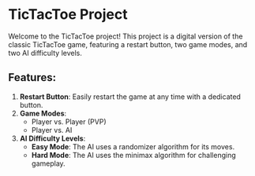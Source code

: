# TicTacToe Project

Welcome to the TicTacToe project! This project is a digital version of the classic TicTacToe game, featuring a restart button, two game modes, and two AI difficulty levels.

## Features:

1. **Restart Button**: Easily restart the game at any time with a dedicated button.
2. **Game Modes**: 
    - Player vs. Player (PVP)
    - Player vs. AI
3. **AI Difficulty Levels**:
    - **Easy Mode**: The AI uses a randomizer algorithm for its moves.
    - **Hard Mode**: The AI uses the minimax algorithm for challenging gameplay.
